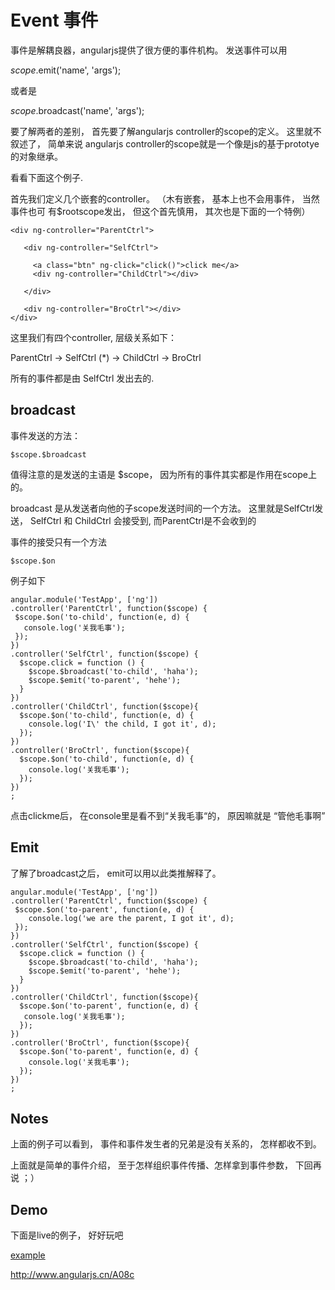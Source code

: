 # Event 事件

事件是解耦良器，angularjs提供了很方便的事件机构。 发送事件可以用

   $scope.$emit('name', 'args');
	 
或者是

   $scope.$broadcast('name', 'args');
	 
要了解两者的差别， 首先要了解angularjs controller的scope的定义。 这里就不叙述了， 简单来说 angularjs controller的scope就是一个像是js的基于prototye的对象继承。

看看下面这个例子.

首先我们定义几个嵌套的controller。 （木有嵌套， 基本上也不会用事件， 当然事件也可 有$rootscope发出， 但这个首先慎用， 其次也是下面的一个特例）

	<div ng-controller="ParentCtrl">

	   <div ng-controller="SelfCtrl">

	     <a class="btn" ng-click="click()">click me</a>
	     <div ng-controller="ChildCtrl"></div>

	   </div>

	   <div ng-controller="BroCtrl"></div>
	</div>
	
这里我们有四个controller, 层级关系如下：

 ParentCtrl
     -> SelfCtrl (*)
         -> ChildCtrl
     -> BroCtrl
		 
所有的事件都是由 SelfCtrl 发出去的.

## broadcast

事件发送的方法：

	$scope.$broadcast

值得注意的是发送的主语是 $scope， 因为所有的事件其实都是作用在scope上的。

broadcast 是从发送者向他的子scope发送时间的一个方法。 这里就是SelfCtrl发送， SelfCtrl 和 ChildCtrl 会接受到, 而ParentCtrl是不会收到的

事件的接受只有一个方法

	$scope.$on

例子如下

	angular.module('TestApp', ['ng'])
	.controller('ParentCtrl', function($scope) {
	 $scope.$on('to-child', function(e, d) {
	   console.log('关我毛事');
	 });
	})
	.controller('SelfCtrl', function($scope) {
	  $scope.click = function () {
	    $scope.$broadcast('to-child', 'haha');
	    $scope.$emit('to-parent', 'hehe');
	  }
	})
	.controller('ChildCtrl', function($scope){
	  $scope.$on('to-child', function(e, d) {
	    console.log('I\' the child, I got it', d);
	  });
	})
	.controller('BroCtrl', function($scope){
	  $scope.$on('to-child', function(e, d) {
	    console.log('关我毛事');
	  });
	})
	;
	
点击clickme后， 在console里是看不到“关我毛事“的， 原因嘛就是 “管他毛事啊”

## Emit

了解了broadcast之后， emit可以用以此类推解释了。

	angular.module('TestApp', ['ng'])
	.controller('ParentCtrl', function($scope) {
	 $scope.$on('to-parent', function(e, d) {
	    console.log('we are the parent, I got it', d);
	 });
	})
	.controller('SelfCtrl', function($scope) {
	  $scope.click = function () {
	    $scope.$broadcast('to-child', 'haha');
	    $scope.$emit('to-parent', 'hehe');
	  }
	})
	.controller('ChildCtrl', function($scope){
	  $scope.$on('to-parent', function(e, d) {
	   console.log('关我毛事');
	  });
	})
	.controller('BroCtrl', function($scope){
	  $scope.$on('to-parent', function(e, d) {
	    console.log('关我毛事');
	  });
	})
	;
	
## Notes

上面的例子可以看到， 事件和事件发生者的兄弟是没有关系的， 怎样都收不到。

上面就是简单的事件介绍， 至于怎样组织事件传播、怎样拿到事件参数， 下回再说 ；）

## Demo

下面是live的例子， 好好玩吧

[example](http://plnkr.co/JFuE4S)


http://www.angularjs.cn/A08c